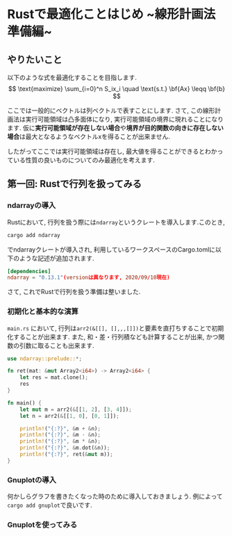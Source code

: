 # Rustで最適化ことはじめ \~線形計画法 準備編\~

<script async src="https://cdnjs.cloudflare.com/ajax/libs/mathjax/2.7.0/MathJax.js?config=TeX-AMS_CHTML"></script>
<script type="text/x-mathjax-config">
     MathJax.Hub.Config({
     tex2jax: {
     inlineMath: [["\\(","\\)"] ],
     displayMath: [ ['$$','$$'], ["\\[","\\]"] ]
     }
     });
</script>

## やりたいこと

以下のような式を最適化することを目指します.
$$ \text{maximize} \sum_{i=0}^n S_ix_i \quad \text{s.t.} \bf{Ax} \leqq \bf{b} $$

ここでは一般的にベクトルは列ベクトルで表すことにします.
さて, この線形計画法は実行可能領域は凸多面体になり, 実行可能領域の境界に現れることになります. 仮に**実行可能領域が存在しない場合**や**境界が目的関数の向きに存在しない場合**は最大となるようなベクトルxを得ることが出来ません.

したがってここでは実行可能領域は存在し, 最大値を得ることができるとわかっている性質の良いものについてのみ最適化を考えます.

## 第一回: Rustで行列を扱ってみる

### ndarrayの導入

Rustにおいて, 行列を扱う際には```ndarray```というクレートを導入します.このとき,

```bash
cargo add ndarray
```

でndarrayクレートが導入され, 利用しているワークスペースのCargo.tomlに以下のような記述が追加されます.

```toml
[dependencies]
ndarray = "0.13.1"(versionは異なります, 2020/09/10現在)
```

さて, これでRustで行列を扱う準備は整いました.

### 初期化と基本的な演算

```main.rs``` において, 行列は```arr2(&[[], [],,,[]])```と要素を直打ちすることで初期化することが出来ます.
また, 和・差・行列積なども計算することが出来, かつ関数の引数に取ることも出来ます.

```Rust
use ndarray::prelude::*;

fn ret(mat: &mut Array2<i64>) -> Array2<i64> {
    let res = mat.clone();
    res
}

fn main() {
    let mut m = arr2(&[[1, 2], [3, 4]]);
    let n = arr2(&[[1, 0], [0, 1]]);

    println!("{:?}", &m + &n);
    println!("{:?}", &m - &n);
    println!("{:?}", &m * &n);
    println!("{:?}", &m.dot(&n));
    println!("{:?}", ret(&mut m));
}
```

### Gnuplotの導入

何かしらグラフを書きたくなった時のために導入しておきましょう.
例によって```cargo add gnuplot```で良いです.

### Gnuplotを使ってみる

